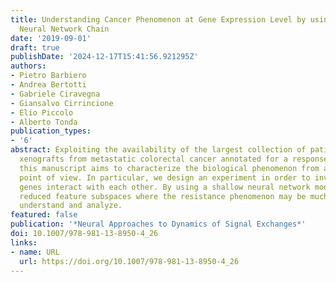 ```yaml
---
title: Understanding Cancer Phenomenon at Gene Expression Level by using a Shallow
  Neural Network Chain
date: '2019-09-01'
draft: true
publishDate: '2024-12-17T15:41:56.921295Z'
authors:
- Pietro Barbiero
- Andrea Bertotti
- Gabriele Ciravegna
- Giansalvo Cirrincione
- Elio Piccolo
- Alberto Tonda
publication_types:
- '6'
abstract: Exploiting the availability of the largest collection of patient-derived
  xenografts from metastatic colorectal cancer annotated for a response to therapies,
  this manuscript aims to characterize the biological phenomenon from a mathematical
  point of view. In particular, we design an experiment in order to investigate how
  genes interact with each other. By using a shallow neural network model, we find
  reduced feature subspaces where the resistance phenomenon may be much easier to
  understand and analyze.
featured: false
publication: '*Neural Approaches to Dynamics of Signal Exchanges*'
doi: 10.1007/978-981-13-8950-4_26
links:
- name: URL
  url: https://doi.org/10.1007/978-981-13-8950-4_26
---
```


